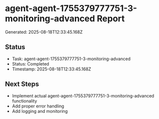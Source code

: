 # agent-agent-1755379777751-3-monitoring-advanced Report

Generated: 2025-08-18T12:33:45.168Z

## Status
- Task: agent-agent-1755379777751-3-monitoring-advanced
- Status: Completed
- Timestamp: 2025-08-18T12:33:45.168Z

## Next Steps
- Implement actual agent-agent-1755379777751-3-monitoring-advanced functionality
- Add proper error handling
- Add logging and monitoring
